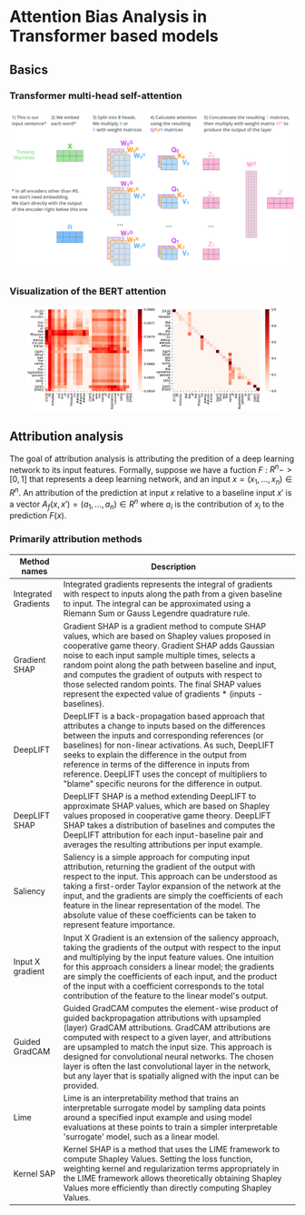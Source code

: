 # Attention Bias Analysis in Transformer based models 

## Basics

### Transformer multi-head self-attention 

<p align="center">
  <img src="https://github.com/Jirigesi/attentionBias/blob/main/imgs/transformer_multi-headed_self-attention-recap.png" width="650" title="hover text">
</p>

### Visualization of the BERT attention

<p align="center">
  <img src="https://github.com/Jirigesi/attentionBias/blob/main/imgs/Visualization-of-the-vanilla-BERT-attention-left-and-syntax-guided-self-attention.png" width="450" title="hover text">
</p>

## Attribution analysis 

The goal of attribution analysis is attributing the predition of a deep learning network to its input features. Formally, suppose we have a fuction $F$ : $R^n -> [0, 1]$ that represents a deep learning network, and an input $x = (x_1, ... , x_n) \in R^n$. An attribution of the prediction at input $x$ relative to a baseline input $x'$ is a vector $A_f(x,x') = (a_1, ... , a_n) \in R^n$ where $a_i$ is the contribution of $x_i$ to the prediction $F(x)$.

### Primarily attribution methods

| **Method names**     | Description                                                                                                                                                                                                                                                                                                                                                                                                                                                               |   |
|----------------------|---------------------------------------------------------------------------------------------------------------------------------------------------------------------------------------------------------------------------------------------------------------------------------------------------------------------------------------------------------------------------------------------------------------------------------------------------------------------------|---|
| Integrated Gradients | Integrated gradients represents the integral of gradients with respect to inputs along the path from a given baseline to input. The integral can be approximated using a Riemann Sum or Gauss Legendre quadrature rule.                                                                                                                                                                                                                                                   |   |
| Gradient SHAP        | Gradient SHAP is a gradient method to compute SHAP values, which are based on Shapley values proposed in cooperative game theory. Gradient SHAP adds Gaussian noise to each input sample multiple times, selects a random point along the path between baseline and input, and computes the gradient of outputs with respect to those selected random points. The final SHAP values represent the expected value of gradients * (inputs - baselines).                     |   |
| DeepLIFT             | DeepLIFT is a back-propagation based approach that attributes a change to inputs based on the differences between the inputs and corresponding references (or baselines) for non-linear activations. As such, DeepLIFT seeks to explain the difference in the output from reference in terms of the difference in inputs from reference. DeepLIFT uses the concept of multipliers to "blame" specific neurons for the difference in output.                               |   |
| DeepLIFT SHAP        | DeepLIFT SHAP is a method extending DeepLIFT to approximate SHAP values, which are based on Shapley values proposed in cooperative game theory. DeepLIFT SHAP takes a distribution of baselines and computes the DeepLIFT attribution for each input-baseline pair and averages the resulting attributions per input example.                                                                                                                                             |   |
| Saliency             | Saliency is a simple approach for computing input attribution, returning the gradient of the output with respect to the input. This approach can be understood as taking a first-order Taylor expansion of the network at the input, and the gradients are simply the coefficients of each feature in the linear representation of the model. The absolute value of these coefficients can be taken to represent feature importance.                                      |   |
| Input X gradient     | Input X Gradient is an extension of the saliency approach, taking the gradients of the output with respect to the input and multiplying by the input feature values. One intuition for this approach considers a linear model; the gradients are simply the coefficients of each input, and the product of the input with a coefficient corresponds to the total contribution of the feature to the linear model's output.                                                |   |
| Guided GradCAM       | Guided GradCAM computes the element-wise product of guided backpropagation attributions with upsampled (layer) GradCAM attributions. GradCAM attributions are computed with respect to a given layer, and attributions are upsampled to match the input size. This approach is designed for convolutional neural networks. The chosen layer is often the last convolutional layer in the network, but any layer that is spatially aligned with the input can be provided. |   |
| Lime                 | Lime is an interpretability method that trains an interpretable surrogate model by sampling data points around a specified input example and using model evaluations at these points to train a simpler interpretable 'surrogate' model, such as a linear model.                                                                                                                                                                                                          |   |
| Kernel SAP           | Kernel SHAP is a method that uses the LIME framework to compute Shapley Values. Setting the loss function, weighting kernel and regularization terms appropriately in the LIME framework allows theoretically obtaining Shapley Values more efficiently than directly computing Shapley Values.                                                                                                                                                                           |   |
